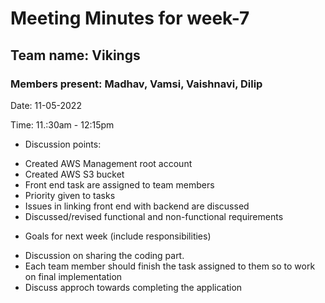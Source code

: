 # Meeting Minutes for week-7
## Team name: Vikings

### Members present: Madhav, Vamsi, Vaishnavi, Dilip

Date: 11-05-2022

Time: 11.:30am - 12:15pm

* Discussion points:
- Created AWS Management root account
- Created AWS S3 bucket
- Front end task are assigned to team members
- Priority given to tasks
- Issues in linking front end with backend are discussed
- Discussed/revised functional and non-functional requirements


* Goals for next week (include responsibilities)

- Discussion on sharing the coding part.
- Each team member should finish the task assigned to them so to work on final implementation
- Discuss approch towards completing the application
